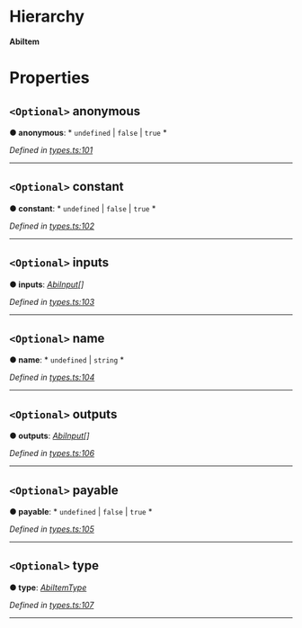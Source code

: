 

# Hierarchy

**AbiItem**

# Properties

<a id="anonymous"></a>

## `<Optional>` anonymous

**● anonymous**: * `undefined` &#124; `false` &#124; `true`
*

*Defined in [types.ts:101](https://github.com/paritytech/js-libs/blob/e5d602e/packages/abi/src/types.ts#L101)*

___
<a id="constant"></a>

## `<Optional>` constant

**● constant**: * `undefined` &#124; `false` &#124; `true`
*

*Defined in [types.ts:102](https://github.com/paritytech/js-libs/blob/e5d602e/packages/abi/src/types.ts#L102)*

___
<a id="inputs"></a>

## `<Optional>` inputs

**● inputs**: *[AbiInput](_types_.abiinput.md)[]*

*Defined in [types.ts:103](https://github.com/paritytech/js-libs/blob/e5d602e/packages/abi/src/types.ts#L103)*

___
<a id="name"></a>

## `<Optional>` name

**● name**: * `undefined` &#124; `string`
*

*Defined in [types.ts:104](https://github.com/paritytech/js-libs/blob/e5d602e/packages/abi/src/types.ts#L104)*

___
<a id="outputs"></a>

## `<Optional>` outputs

**● outputs**: *[AbiInput](_types_.abiinput.md)[]*

*Defined in [types.ts:106](https://github.com/paritytech/js-libs/blob/e5d602e/packages/abi/src/types.ts#L106)*

___
<a id="payable"></a>

## `<Optional>` payable

**● payable**: * `undefined` &#124; `false` &#124; `true`
*

*Defined in [types.ts:105](https://github.com/paritytech/js-libs/blob/e5d602e/packages/abi/src/types.ts#L105)*

___
<a id="type"></a>

## `<Optional>` type

**● type**: *[AbiItemType](../modules/_types_.md#abiitemtype)*

*Defined in [types.ts:107](https://github.com/paritytech/js-libs/blob/e5d602e/packages/abi/src/types.ts#L107)*

___

